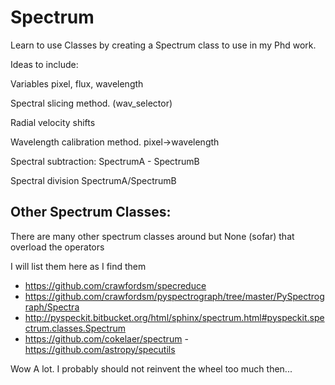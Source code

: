 # Spectrum
Learn to use Classes by creating a Spectrum class to use in my Phd work.


Ideas to include:

Variables pixel, flux, wavelength

Spectral slicing method. (wav_selector)

Radial velocity shifts

Wavelength calibration method. pixel->wavelength

Spectral subtraction:  SpectrumA - SpectrumB

Spectral division    SpectrumA/SpectrumB 



## Other Spectrum Classes:

There are many other spectrum classes around but None (sofar) that overload the operators

I will list them here as I find them 
- https://github.com/crawfordsm/specreduce
- https://github.com/crawfordsm/pyspectrograph/tree/master/PySpectrograph/Spectra
- http://pyspeckit.bitbucket.org/html/sphinx/spectrum.html#pyspeckit.spectrum.classes.Spectrum
- https://github.com/cokelaer/spectrum
-https://github.com/astropy/specutils

Wow A lot. I probably should not reinvent the wheel too much then...

